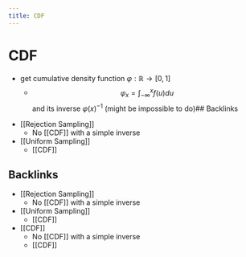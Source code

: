 ```yaml
---
title: CDF
---
```


# CDF
- get cumulative density function $\varphi : \mathbb{R} \rightarrow [0,1]$
	- $$\varphi_{x} = \int_{-\infty}^{x}f(u)du$$ and its inverse $\varphi(x)^{-1}$ (might be impossible to do)## Backlinks
* [[Rejection Sampling]]
	* No [[CDF]] with a simple inverse
* [[Uniform Sampling]]
	* [[CDF]]

## Backlinks
* [[Rejection Sampling]]
	* No [[CDF]] with a simple inverse
* [[Uniform Sampling]]
	* [[CDF]]
* [[CDF]]
	* No [[CDF]] with a simple inverse
	* [[CDF]]
